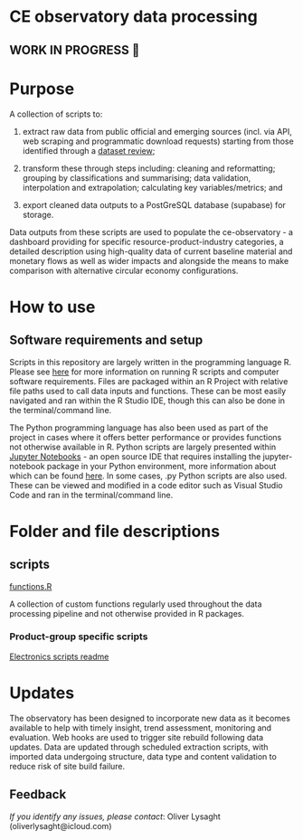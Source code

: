 # CE observatory data processing

## WORK IN PROGRESS 🚀

# Purpose

A collection of scripts to:

1.  extract raw data from public official and emerging sources (incl. via API, web scraping and programmatic download requests) starting from those identified through a [dataset review](https://docs.google.com/spreadsheets/d/11jO8kaYktQ1ueMY1iJoaCl1dJU8r6RDfyxICPB1wFqg/edit#gid=795733331);

2.  transform these through steps including: cleaning and reformatting; grouping by classifications and summarising; data validation, interpolation and extrapolation; calculating key variables/metrics; and

3.  export cleaned data outputs to a PostGreSQL database (supabase) for storage.

Data outputs from these scripts are used to populate the ce-observatory - a dashboard providing for specific resource-product-industry categories, a detailed description using high-quality data of current baseline material and monetary flows as well as wider impacts and alongside the means to make comparison with alternative circular economy configurations.

# How to use

## Software requirements and setup

Scripts in this repository are largely written in the programming language R. Please see [here](https://rstudio-education.github.io/hopr/starting.html) for more information on running R scripts and computer software requirements. Files are packaged within an R Project with relative file paths used to call data inputs and functions. These can be most easily navigated and ran within the R Studio IDE, though this can also be done in the terminal/command line.

The Python programming language has also been used as part of the project in cases where it offers better performance or provides functions not otherwise available in R. Python scripts are largely presented within [Jupyter Notebooks](https://jupyter.org/install) - an open source IDE that requires installing the jupyter-notebook package in your Python environment, more information about which can be found [here](https://www.python.org/downloads/). In some cases, .py Python scripts are also used. These can be viewed and modified in a code editor such as Visual Studio Code and ran in the terminal/command line.

# Folder and file descriptions

## scripts

[functions.R](https://github.com/OliverLysa/observatory/blob/main/scripts/functions.R)

A collection of custom functions regularly used throughout the data processing pipeline and not otherwise provided in R packages.

### Product-group specific scripts

[Electronics scripts readme](https://github.com/OliverLysa/ce_observatory_data_scripts/blob/main/electronics/electronics_readme.md)

# Updates

The observatory has been designed to incorporate new data as it becomes available to help with timely insight, trend assessment, monitoring and evaluation. Web hooks are used to trigger site rebuild following data updates. Data are updated through scheduled extraction scripts, with imported data undergoing structure, data type and content validation to reduce risk of site build failure.

## Feedback

*If you identify any issues, please contact*: Oliver Lysaght (oliverlysaght\@icloud.com)
